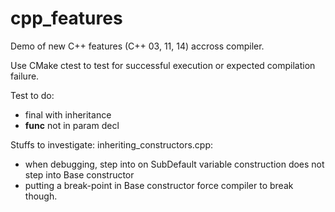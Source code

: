 # cpp_features
Demo of new C++ features (C++ 03, 11, 14) accross compiler.

Use CMake ctest to test for successful execution or expected compilation failure.

Test to do:
- final with inheritance
- __func__ not in param decl

Stuffs to investigate:
inheriting_constructors.cpp:
  - when debugging, step into on SubDefault variable construction does not step into Base constructor
  - putting a break-point in Base constructor force compiler to break though.
